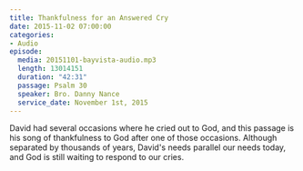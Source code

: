 ```yaml
---
title: Thankfulness for an Answered Cry
date: 2015-11-02 07:00:00
categories:
- Audio
episode:
  media: 20151101-bayvista-audio.mp3
  length: 13014151
  duration: "42:31"
  passage: Psalm 30
  speaker: Bro. Danny Nance
  service_date: November 1st, 2015
---
```

David had several occasions where he cried out to God, and this passage is his song of thankfulness to God after one of those occasions. Although separated by thousands of years, David's needs parallel our needs today, and God is still waiting to respond to our cries.